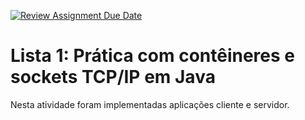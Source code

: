 [![Review Assignment Due Date](https://classroom.github.com/assets/deadline-readme-button-24ddc0f5d75046c5622901739e7c5dd533143b0c8e959d652212380cedb1ea36.svg)](https://classroom.github.com/a/LMGyGhqY)

# Lista 1: Prática com contêineres e sockets TCP/IP em Java

Nesta atividade foram implementadas aplicações cliente e servidor.
